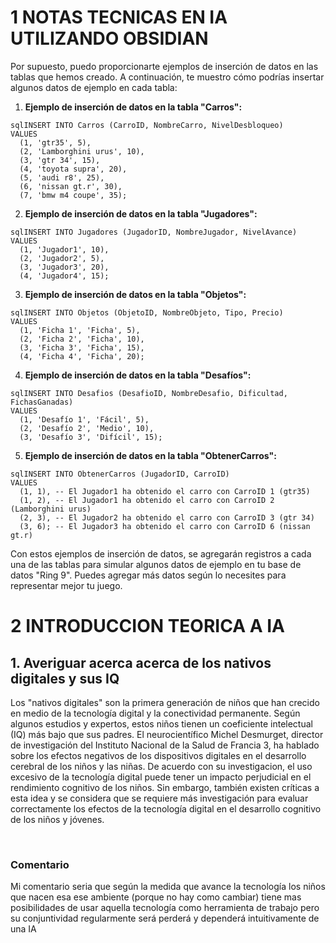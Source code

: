 <h1>1 NOTAS TECNICAS EN IA UTILIZANDO OBSIDIAN</h1>
Por supuesto, puedo proporcionarte ejemplos de inserción de datos en las tablas que hemos creado. A continuación, te muestro cómo podrías insertar algunos datos de ejemplo en cada tabla:

1.  **Ejemplo de inserción de datos en la tabla "Carros":**

```
sqlINSERT INTO Carros (CarroID, NombreCarro, NivelDesbloqueo)
VALUES
  (1, 'gtr35', 5),
  (2, 'Lamborghini urus', 10),
  (3, 'gtr 34', 15),
  (4, 'toyota supra', 20),
  (5, 'audi r8', 25),
  (6, 'nissan gt.r', 30),
  (7, 'bmw m4 coupe', 35);

```

2.  **Ejemplo de inserción de datos en la tabla "Jugadores":**

```
sqlINSERT INTO Jugadores (JugadorID, NombreJugador, NivelAvance)
VALUES
  (1, 'Jugador1', 10),
  (2, 'Jugador2', 5),
  (3, 'Jugador3', 20),
  (4, 'Jugador4', 15);

```

3.  **Ejemplo de inserción de datos en la tabla "Objetos":**

```
sqlINSERT INTO Objetos (ObjetoID, NombreObjeto, Tipo, Precio)
VALUES
  (1, 'Ficha 1', 'Ficha', 5),
  (2, 'Ficha 2', 'Ficha', 10),
  (3, 'Ficha 3', 'Ficha', 15),
  (4, 'Ficha 4', 'Ficha', 20);

```

4.  **Ejemplo de inserción de datos en la tabla "Desafíos":**

```
sqlINSERT INTO Desafios (DesafioID, NombreDesafio, Dificultad, FichasGanadas)
VALUES
  (1, 'Desafío 1', 'Fácil', 5),
  (2, 'Desafío 2', 'Medio', 10),
  (3, 'Desafío 3', 'Difícil', 15);

```

5.  **Ejemplo de inserción de datos en la tabla "ObtenerCarros":**

```
sqlINSERT INTO ObtenerCarros (JugadorID, CarroID)
VALUES
  (1, 1), -- El Jugador1 ha obtenido el carro con CarroID 1 (gtr35)
  (1, 2), -- El Jugador1 ha obtenido el carro con CarroID 2 (Lamborghini urus)
  (2, 3), -- El Jugador2 ha obtenido el carro con CarroID 3 (gtr 34)
  (3, 6); -- El Jugador3 ha obtenido el carro con CarroID 6 (nissan gt.r)

```

Con estos ejemplos de inserción de datos, se agregarán registros a cada una de las tablas para simular algunos datos de ejemplo en tu base de datos "Ring 9". Puedes agregar más datos según lo necesites para representar mejor tu juego.

<h1>2 INTRODUCCION TEORICA A IA </h1>
<h2>1. Averiguar acerca acerca de los nativos digitales y sus IQ </h2>

   Los "nativos digitales" son la primera generación de niños que han crecido en medio de la tecnología digital y la conectividad permanente. Según algunos estudios y expertos, estos niños tienen un coeficiente intelectual (IQ) más bajo que sus padres. El neurocientífico Michel Desmurget, director de investigación del Instituto Nacional de la Salud de Francia 3, ha hablado sobre los efectos negativos de los dispositivos digitales en el desarrollo cerebral de los niños y las niñas. De acuerdo con su investigacion, el uso excesivo de la tecnología digital puede tener un impacto perjudicial en el rendimiento cognitivo de los niños. Sin embargo, también existen críticas a esta idea y se considera que se requiere más investigación para evaluar correctamente los efectos de la tecnología digital en el desarrollo cognitivo de los niños y jóvenes.

[  
](https://www.xataka.com/investigacion/fabrica-cretinos-digitales-estamos-creando-primera-generacion-coeficiente-intelectual-que-sus-padres)

<h3>Comentario</h2>
Mi comentario seria que según la medida que avance la tecnología los niños que nacen esa ese ambiente (porque no hay como cambiar) tiene mas posibilidades de usar aquella tecnología como  herramienta de trabajo pero su conjuntividad regularmente será perderá y dependerá intuitivamente de una IA